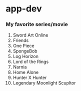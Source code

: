 # app-dev
### My favorite series/movie
1. Sword Art Online
2. Friends
3. One Piece
4. SpongeBob
5. Log Horizon
6. Lord of the Rings
7. Narnia
8. Home Alone
9. Hunter X Hunter
10. Legendary Moonlight Scupltor
